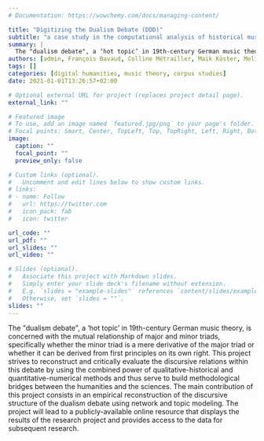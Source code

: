 ```yaml
---
# Documentation: https://wowchemy.com/docs/managing-content/

title: "Digitizing the Dualism Debate (DDD)"
subtitle: "a case study in the computational analysis of historical music theory sources"
summary: |
  The "dualism debate", a ‘hot topic’ in 19th-century German music theory, is concerned with the mutual relationship of major and minor triads, specifically whether the minor triad is a mere derivative of the major triad or whether it can be derived from first principles on its own right. This project strives to reconstruct and critically evaluate the discursive relations within this debate by using the combined power of qualitative-historical and quantitative-numerical methods and thus serve to build methodological bridges between the humanities and the sciences. 
authors: [admin, François Bavaud, Colline Métrailler, Maik Köster, Melinda Femminis]
tags: []
categories: [digital humanities, music theory, corpus studies]
date: 2021-01-01T13:26:57+02:00

# Optional external URL for project (replaces project detail page).
external_link: ""

# Featured image
# To use, add an image named `featured.jpg/png` to your page's folder.
# Focal points: Smart, Center, TopLeft, Top, TopRight, Left, Right, BottomLeft, Bottom, BottomRight.
image:
  caption: ""
  focal_point: ""
  preview_only: false

# Custom links (optional).
#   Uncomment and edit lines below to show custom links.
# links:
# - name: Follow
#   url: https://twitter.com
#   icon_pack: fab
#   icon: twitter

url_code: ""
url_pdf: ""
url_slides: ""
url_video: ""

# Slides (optional).
#   Associate this project with Markdown slides.
#   Simply enter your slide deck's filename without extension.
#   E.g. `slides = "example-slides"` references `content/slides/example-slides.md`.
#   Otherwise, set `slides = ""`.
slides: ""
---
```


The "dualism debate", a ‘hot topic’ in 19th-century German music theory, is concerned with the mutual relationship of major and minor triads, specifically whether the minor triad is a mere derivative of the major triad or whether it can be derived from first principles on its own right. This project strives to reconstruct and critically evaluate the discursive relations within this debate by using the combined power of qualitative-historical and quantitative-numerical methods and thus serve to build methodological bridges between the humanities and the sciences. The main contribution of this project consists in an empirical reconstruction of the discursive structure of the dualism debate using network and topic modeling. The project will lead to a publicly-available online resource that displays the results of the research project and provides access to the data for subsequent research.